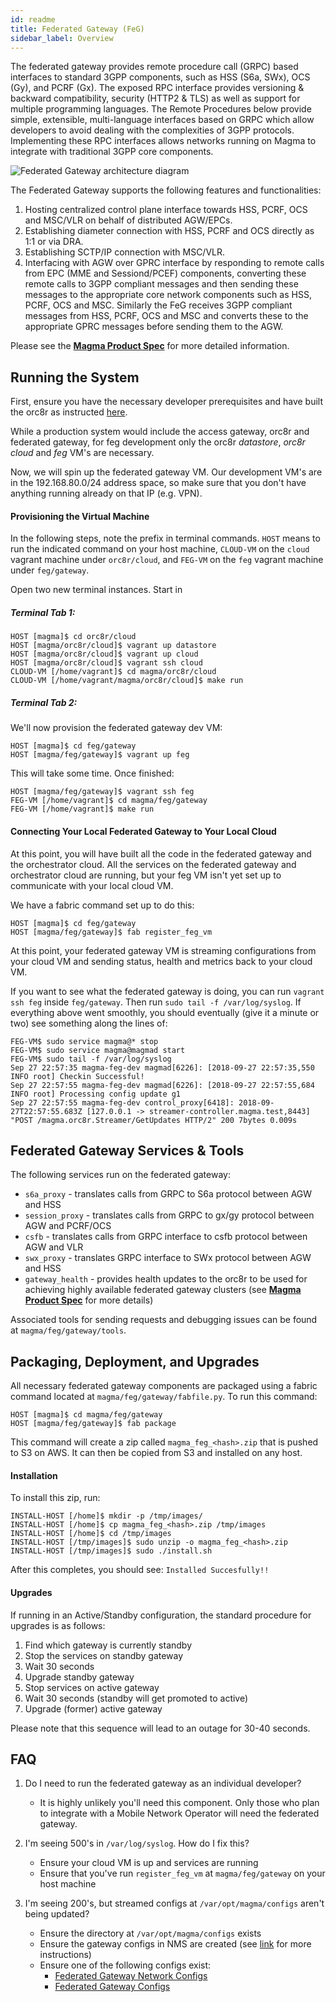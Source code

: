 ```yaml
---
id: readme
title: Federated Gateway (FeG)
sidebar_label: Overview
---
```

The federated gateway provides remote procedure call (GRPC) based interfaces to standard 3GPP components, such as 
HSS (S6a, SWx), OCS (Gy), and PCRF (Gx). The exposed RPC interface provides versioning & backward compatibility, 
security (HTTP2 & TLS) as well as support for multiple programming languages. The Remote Procedures below provide 
simple, extensible, multi-language interfaces based on GRPC which allow developers to avoid dealing with the 
complexities of 3GPP protocols. Implementing these RPC interfaces allows networks running on Magma to integrate 
with traditional 3GPP core components.

![Federated Gateway architecture diagram](assets/federated_gateway_diagram.png?raw=true "FeG Architecture")

The Federated Gateway supports the following features and functionalities:

1. Hosting centralized control plane interface towards HSS, PCRF, OCS and MSC/VLR on behalf of distributed AGW/EPCs.
2. Establishing diameter connection with HSS, PCRF and OCS directly as 1:1 or via DRA. 
3. Establishing SCTP/IP connection with MSC/VLR.
4. Interfacing with AGW over GPRC interface by responding to remote calls from EPC (MME and Sessiond/PCEF) components,
    converting these remote calls to 3GPP compliant messages and then sending these messages to the appropriate core network 
    components such as HSS, PCRF, OCS and MSC.  Similarly the FeG receives 3GPP compliant messages from HSS, PCRF, OCS and MSC 
    and converts these to the appropriate GPRC messages before sending them to the AGW. 



Please see the **[Magma Product Spec](https://github.com/facebookincubator/magma/blob/master/docs/Magma_Specs_V1.1.pdf)** for more detailed information.

## Running the System

First, ensure you have the necessary developer prerequisites and have built the orc8r as instructed [here](https://github.com/facebookincubator/magma#developer-prereqs).

While a production system would include the access gateway, orc8r and federated gateway, for feg development
only the orc8r *datastore*, *orc8r cloud* and *feg* VM's are necessary.

Now, we will spin up the federated gateway VM. Our development VM's are in the
192.168.80.0/24 address space, so make sure that you don't have anything running 
already on that IP (e.g. VPN).
 
#### Provisioning the Virtual Machine

In the following steps, note the prefix in terminal commands. `HOST` means to
run the indicated command on your host machine, `CLOUD-VM` on the `cloud`
vagrant machine under `orc8r/cloud`, and `FEG-VM` on the `feg` vagrant
machine under `feg/gateway`.

Open two new terminal instances. Start in

##### Terminal Tab 1:

```console
HOST [magma]$ cd orc8r/cloud
HOST [magma/orc8r/cloud]$ vagrant up datastore
HOST [magma/orc8r/cloud]$ vagrant up cloud
HOST [magma/orc8r/cloud]$ vagrant ssh cloud
CLOUD-VM [/home/vagrant]$ cd magma/orc8r/cloud
CLOUD-VM [/home/vagrant/magma/orc8r/cloud]$ make run
```

##### Terminal Tab 2:

We'll now provision the federated gateway dev VM:

```console
HOST [magma]$ cd feg/gateway
HOST [magma/feg/gateway]$ vagrant up feg
```

This will take some time. Once finished:

```console
HOST [magma/feg/gateway]$ vagrant ssh feg
FEG-VM [/home/vagrant]$ cd magma/feg/gateway
FEG-VM [/home/vagrant]$ make run
```

#### Connecting Your Local Federated Gateway to Your Local Cloud

At this point, you will have built all the code in the federated gateway and
the orchestrator cloud. All the services on the federated gateway and
orchestrator cloud are running, but your feg VM isn't yet set up to
communicate with your local cloud VM.

We have a fabric command set up to do this:

```console
HOST [magma]$ cd feg/gateway
HOST [magma/feg/gateway]$ fab register_feg_vm
```

At this point, your federated gateway VM is streaming configurations from your
cloud VM and sending status, health and metrics back to your cloud VM.

If you want to see what the federated gateway is doing, you can run
`vagrant ssh feg` inside `feg/gateway`. Then run `sudo tail -f /var/log/syslog`. 
If everything above went smoothly, you should eventually (give it a minute or two) see 
something along the lines of:

```console
FEG-VM$ sudo service magma@* stop
FEG-VM$ sudo service magma@magmad start
FEG-VM$ sudo tail -f /var/log/syslog
Sep 27 22:57:35 magma-feg-dev magmad[6226]: [2018-09-27 22:57:35,550 INFO root] Checkin Successful!
Sep 27 22:57:55 magma-feg-dev magmad[6226]: [2018-09-27 22:57:55,684 INFO root] Processing config update g1
Sep 27 22:57:55 magma-feg-dev control_proxy[6418]: 2018-09-27T22:57:55.683Z [127.0.0.1 -> streamer-controller.magma.test,8443] "POST /magma.orc8r.Streamer/GetUpdates HTTP/2" 200 7bytes 0.009s
```

## Federated Gateway Services & Tools

The following services run on the federated gateway:
 - `s6a_proxy` - translates calls from GRPC to S6a protocol between AGW and HSS 
 - `session_proxy` - translates calls from GRPC to gx/gy protocol between AGW and PCRF/OCS
 - `csfb` - translates calls from GRPC interface to csfb protocol between AGW and VLR
 - `swx_proxy` - translates GRPC interface to SWx protocol between AGW and HSS
 - `gateway_health` - provides health updates to the orc8r to be used for 
 achieving highly available federated gateway clusters (see **[Magma Product Spec](https://github.com/facebookincubator/magma/blob/master/docs/Magma_Specs_V1.1.pdf)**
 for more details)

Associated tools for sending requests and debugging issues can be found
at `magma/feg/gateway/tools`. 

## Packaging, Deployment, and Upgrades

All necessary federated gateway components are packaged using a fabric
command located at `magma/feg/gateway/fabfile.py`. To run this command:

```console
HOST [magma]$ cd magma/feg/gateway
HOST [magma/feg/gateway]$ fab package
```

This command will create a zip called `magma_feg_<hash>.zip` that is 
pushed to S3 on AWS. It can then be copied from S3 and installed on any host.

#### Installation

To install this zip, run:

```console
INSTALL-HOST [/home]$ mkdir -p /tmp/images/
INSTALL-HOST [/home]$ cp magma_feg_<hash>.zip /tmp/images
INSTALL-HOST [/home]$ cd /tmp/images
INSTALL-HOST [/tmp/images]$ sudo unzip -o magma_feg_<hash>.zip
INSTALL-HOST [/tmp/images]$ sudo ./install.sh
```

After this completes, you should see: `Installed Succesfully!!`

#### Upgrades

If running in an Active/Standby configuration, the standard procedure for 
upgrades is as follows:

1. Find which gateway is currently standby
2. Stop the services on standby gateway
3. Wait 30 seconds
4. Upgrade standby gateway 
5. Stop services on active gateway
6. Wait 30 seconds (standby will get promoted to active)
7. Upgrade (former) active gateway

Please note that this sequence will lead to an outage for 30-40 seconds.

## FAQ

1. Do I need to run the federated gateway as an individual developer?
    
   - It is highly unlikely you'll need this component. Only those who plan 
   to integrate with a Mobile Network Operator will need the federated gateway.

2. I'm seeing 500's in `/var/log/syslog`. How do I fix this?

    - Ensure your cloud VM is up and services are running
    - Ensure that you've run `register_feg_vm` at `magma/feg/gateway` on your host machine
     
3. I'm seeing 200's, but streamed configs at `/var/opt/magma/configs` aren't being updated?

    - Ensure the directory at `/var/opt/magma/configs` exists
    - Ensure the gateway configs in NMS are created (see [link](https://github.com/facebookincubator/magma/blob/master/docs/Magma_Network_Management_System.pdf) for more instructions) 
    - Ensure one of the following configs exist:
        - [Federated Gateway Network Configs](https://192.168.80.10:9443/apidocs#/Networks/post_networks__network_id__configs_federation)
        - [Federated Gateway Configs](https://192.168.80.10:9443/apidocs#/Gateways/post_networks__network_id__gateways__gateway_id__configs_federation)
